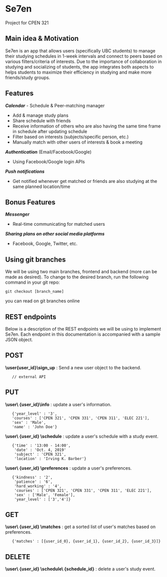 # Se7en
Project for CPEN 321

## Main idea & Motivation
Se7en is an app that allows users (specifically UBC students) to manage their studying schedules in 1-week intervals and connect to peers based on various filters/criteria of interests. 
Due to the importance of collaboration in studying and socializing of students, the app integrates both aspects to helps students to maximize their efficiency in studying and make more friends/study groups.

## Features
***Calendar*** - Schedule & Peer-matching manager 
- Add & manage study plans 
- Share schedule with friends
- Receive information of others who are also having the same time frame in schedule after updating schedule
- Filter based on interests (subjects/specific person, etc.)
- Manually match with other users of interests & book a meeting

***Authentication*** (Email/Facebook/Google)
- Using Facebook/Google login APIs

***Push notifications***
- Get notified whenever get matched or friends are also studying at the same planned location/time

## Bonus Features
***Messenger***
- Real-time communicating for matched users

***Sharing plans on other social media platforms*** 
- Facebook, Google, Twitter, etc.



## Using git branches
We will be using two main branches, frontend and backend (more can be made as desired). To change to the desired branch, run the following command in your git repo:
```
git checkout [branch_name]
```
you can read on git branches online

## REST endpoints
Below is a description of the REST endpoints we will be using to implement Se7en. Each endpoint in this documentation is accompanied with a sample JSON object.

## POST

**\user\{user_id}\sign_up** : Send a new user object to the backend. 

       // external API
 

## PUT

**\user\ {user_id}\info** : update a user's information. 

       {'year_level' : '3', 
       'courses' : ['CPEN 321', 'CPEN 331', 'CPEN 311', 'ELEC 221'], 
       'sex' : 'Male',
       'name' : 'John Doe'}

**\user\ {user_id} \schedule** : update a user's schedule with a study event. 

       {'time' : '13:00 - 14:00', 
        'date' : 'Oct. 4, 2019'
        'subject' : 'CPEN 321', 
        'location' : 'Irving K. Barber'}

**\user\ {user_id} \preferences** : update a user's preferences. 

       {'kindness' : '2', 
        'patience' : '6',
        'hard_working' : '4', 
        'courses' : ['CPEN 321', 'CPEN 331', 'CPEN 311', 'ELEC 221'], 
        'sex' : ['Male', 'Female'],
        'year_level' : ['3','4']}
      

## GET
**\user\ {user_id} \matches** : get a sorted list of user's matches based on preferences. 

       {'matches' : [{user_id_0}, {user_id_1}, {user_id_2}, {user_id_3}]} 

## DELETE
**\user\ {user_id} \schedule\ {schedule_id}** : delete a user's study event. 


